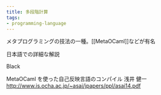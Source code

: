 ```yaml
---
title: 多段階計算
tags:
- programming-language
---
```


メタプログラミングの技法の一種。[[MetaOCaml]]などが有名

日本語での詳細な解説

Black

MetaOCaml を使った自己反映言語のコンパイル 浅井 健一 
http://www.is.ocha.ac.jp/~asai/jpapers/ppl/asai14.pdf